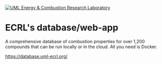 [![UML Energy & Combustion Research Laboratory](https://sites.uml.edu/hunter-mack/files/2021/11/ECRL_final.png)](http://faculty.uml.edu/Hunter_Mack/)

# ECRL's database/web-app

A comprehensive database of combustion properties for over 1,200 compounds that can be run locally or in the cloud. All you need is Docker.

https://database.uml-ecrl.org/
